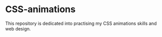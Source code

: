 # CSS-animations
This repository is dedicated into practising my CSS animations skills and web design.

